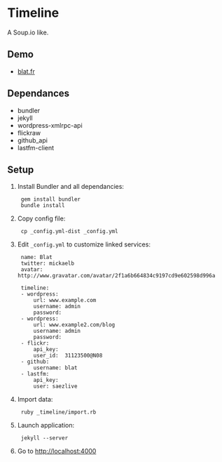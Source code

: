 Timeline
========

A Soup.io like.


Demo
-----------------

* [blat.fr](http//blat.fr/)


Dependances
-----------------

* bundler
* jekyll
* wordpress-xmlrpc-api
* flickraw
* github_api
* lastfm-client


Setup
-----------------

1. Install Bundler and all dependancies:

        gem install bundler
        bundle install

2. Copy config file:

        cp _config.yml-dist _config.yml

3. Edit `_config.yml` to customize linked services:

        name: Blat
        twitter: mickaelb
        avatar: http://www.gravatar.com/avatar/2f1a6b664834c9197cd9e602598d996a

        timeline:
        - wordpress:
            url: www.example.com
            username: admin
            password:
        - wordpress:
            url: www.example2.com/blog
            username: admin
            password:
        - flickr:
            api_key:
            user_id:  31123500@N08
        - github:
            username: blat
        - lastfm:
            api_key:
            user: saezlive

4. Import data:

        ruby _timeline/import.rb

5. Launch application:

        jekyll --server

6. Go to [http://localhost:4000](http://localhost:4000)
